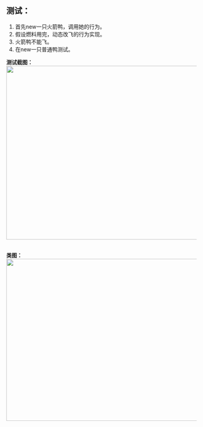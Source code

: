 
<body>
<h2 align="justify" ><strong>测试：</strong><strong> </strong></h2>
<ol>
  <li>首先new一只火箭鸭，调用她的行为。 </li>
  <li>假设燃料用完，动态改飞的行为实现。 </li>
  <li>火箭鸭不能飞。 </li>
  <li>在new一只普通鸭测试。 </li>
</ol>
<p ><strong>测试截图：</strong><strong> </strong><br />
  <img src="file:///C|/Users/infi/AppData/Roaming/Adobe/Dreamweaver CS6/zh_CN/OfficeImageTemp/wpsFE62.tmp.jpg" alt="" width="864" height="459" /><strong>&nbsp;</strong></p>
<p ><strong>类图：</strong><strong> </strong><br />
  <img src="file:///C|/Users/infi/AppData/Roaming/Adobe/Dreamweaver CS6/zh_CN/OfficeImageTemp/wpsFE72.tmp.jpg" alt="" width="864" height="428" /><strong>&nbsp;</strong></p>
</body>
